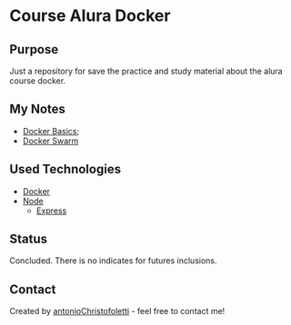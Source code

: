 # Course Alura Docker

## Purpose

Just a repository for save the practice and study material about the alura course docker.

## My Notes

- [Docker Basics](https://github.com/antonioChristofoletti/course-alura-docker/blob/main/docker_basics/material/myNotes.md);
- [Docker Swarm](https://github.com/antonioChristofoletti/course-alura-docker/blob/main/docker_swarm/myNotes.md)

## Used Technologies

- [Docker](https://www.docker.com/)
- [Node](https://nodejs.org/en/)
    - [Express](https://expressjs.com/)

## Status

Concluded. There is no indicates for futures inclusions.

## Contact

Created by [antonioChristofoletti](https://github.com/antonioChristofoletti) - feel free to contact me!
